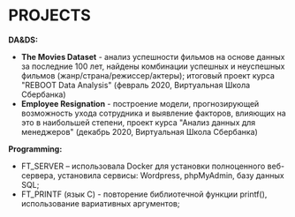 # PROJECTS

**DA&DS:**
- **The Movies Dataset** - анализ успешности фильмов на основе данных за последние 100 лет, найдены комбинации успешных и неуспешных фильмов (жанр/страна/режиссер/актеры); итоговый проект курса "REBOOT Data Analysis" (февраль 2020, Виртуальная Школа Сбербанка)
- **Employee Resignation** - построение модели, прогнозирующей возможность ухода сотрудника и выявление факторов, влияющих на это в наибольшей степени, проект курса "Анализ данных для менеджеров" (декабрь 2020, Виртуальная Школа Сбербанка)

**Programming:**
- FT_SERVER – использовала Docker для установки полноценного веб-сервера, установила сервисы: Wordpress, phpMyAdmin, базу данных SQL;
- FT_PRINTF (язык С) - повторение библиотечной функции printf(), использование вариативных аргументов;
